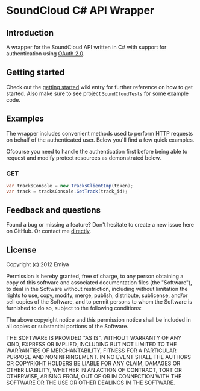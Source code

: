 # SoundCloud C# API Wrapper

## Introduction

A wrapper for the SoundCloud API written in C# with support for authentication using [OAuth 2.0](http://oauth.net/2/).

## Getting started

Check out the [getting started](https://github.com/iEmiya/SoundCloudProvider/wiki/OAuth-2) wiki entry for further reference on how to get started. Also make sure to see project `SoundCloudTests` for some example code.


## Examples

The wrapper includes convenient methods used to perform HTTP requests on behalf of the authenticated user. Below you'll find a few quick examples.

Ofcourse you need to handle the authentication first before being able to request and modify protect resources as demonstrated below.

### GET

``` csharp
var tracksConsole = new TracksClientImp(token);
var track = tracksConsole.GetTrack(track_id);
```



## Feedback and questions

Found a bug or missing a feature? Don't hesitate to create a new issue here on GitHub. Or contact me [directly](https://github.com/iEmiya).

## License

Copyright (c) 2012 Emiya

Permission is hereby granted, free of charge, to any person obtaining a copy
of this software and associated documentation files (the "Software"), to deal
in the Software without restriction, including without limitation the rights
to use, copy, modify, merge, publish, distribute, sublicense, and/or sell
copies of the Software, and to permit persons to whom the Software is
furnished to do so, subject to the following conditions:

The above copyright notice and this permission notice shall be included in
all copies or substantial portions of the Software.

THE SOFTWARE IS PROVIDED "AS IS", WITHOUT WARRANTY OF ANY KIND, EXPRESS OR
IMPLIED, INCLUDING BUT NOT LIMITED TO THE WARRANTIES OF MERCHANTABILITY,
FITNESS FOR A PARTICULAR PURPOSE AND NONINFRINGEMENT. IN NO EVENT SHALL THE
AUTHORS OR COPYRIGHT HOLDERS BE LIABLE FOR ANY CLAIM, DAMAGES OR OTHER
LIABILITY, WHETHER IN AN ACTION OF CONTRACT, TORT OR OTHERWISE, ARISING FROM,
OUT OF OR IN CONNECTION WITH THE SOFTWARE OR THE USE OR OTHER DEALINGS IN
THE SOFTWARE.
